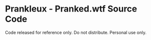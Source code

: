 Prankleux - Pranked.wtf Source Code
===========
Code released for reference only.  Do not distribute.  Personal use only. 
